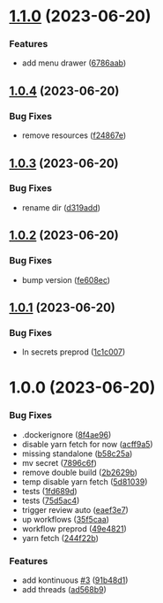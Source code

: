 # [1.1.0](https://github.com/SocialGouv/legia/compare/v1.0.4...v1.1.0) (2023-06-20)


### Features

* add menu drawer ([6786aab](https://github.com/SocialGouv/legia/commit/6786aabc678a5bd27b70e12104edf2be20cba9fa))

## [1.0.4](https://github.com/SocialGouv/legia/compare/v1.0.3...v1.0.4) (2023-06-20)


### Bug Fixes

* remove resources ([f24867e](https://github.com/SocialGouv/legia/commit/f24867e33437a6100b5a1cfbb15f908e7fd4a47d))

## [1.0.3](https://github.com/SocialGouv/legia/compare/v1.0.2...v1.0.3) (2023-06-20)


### Bug Fixes

* rename dir ([d319add](https://github.com/SocialGouv/legia/commit/d319add6a38076c88967b71c689d0b3b1a0c2175))

## [1.0.2](https://github.com/SocialGouv/legia/compare/v1.0.1...v1.0.2) (2023-06-20)


### Bug Fixes

* bump version ([fe608ec](https://github.com/SocialGouv/legia/commit/fe608ecd4c3fb10c7cac1f572e6866db462b4816))

## [1.0.1](https://github.com/SocialGouv/legia/compare/v1.0.0...v1.0.1) (2023-06-20)


### Bug Fixes

* ln secrets preprod ([1c1c007](https://github.com/SocialGouv/legia/commit/1c1c0077332bc58d03c9b195af74f0a123eb74ba))

# 1.0.0 (2023-06-20)


### Bug Fixes

* .dockerignore ([8f4ae96](https://github.com/SocialGouv/legia/commit/8f4ae960eb71b1dcaffdf8493c5a03e1737bf819))
* disable yarn fetch for now ([acff9a5](https://github.com/SocialGouv/legia/commit/acff9a51cd58b1fc58a148715a175edb9421f2bf))
* missing standalone ([b58c25a](https://github.com/SocialGouv/legia/commit/b58c25a2c53c2a1a12789e620c806787dbe4ad99))
* mv secret ([7896c6f](https://github.com/SocialGouv/legia/commit/7896c6f2a69fc148a296dfeb723eff54d2caaebe))
* remove double build ([2b2629b](https://github.com/SocialGouv/legia/commit/2b2629bf95fdecf93b0ef90f1100275d69f4e23d))
* temp disable yarn fetch ([5d81039](https://github.com/SocialGouv/legia/commit/5d81039937a3fa28fa87919bf64756a520d5ad5f))
* tests ([1fd689d](https://github.com/SocialGouv/legia/commit/1fd689d92ad3cf84eaac91a2f351e2043d4e0141))
* tests ([75d5ac4](https://github.com/SocialGouv/legia/commit/75d5ac42dd416ea18d5f33fbc45b76969c6d462e))
* trigger review auto ([eaef3e7](https://github.com/SocialGouv/legia/commit/eaef3e72f179cb917bed6ce0cda127e0adc7c5af))
* up workflows ([35f5caa](https://github.com/SocialGouv/legia/commit/35f5caa8206ca7017afb2e2bb84d39d5b8040556))
* workflow preprod ([49e4821](https://github.com/SocialGouv/legia/commit/49e4821cdcda398406d4ee27f69c5423bb6a88c3))
* yarn fetch ([244f22b](https://github.com/SocialGouv/legia/commit/244f22ba9c761a5dfe0a9ddc01f2ae5198c1eba2))


### Features

* add kontinuous [#3](https://github.com/SocialGouv/legia/issues/3) ([91b48d1](https://github.com/SocialGouv/legia/commit/91b48d1d56df050d5074a756651e0e029980c9d8))
* add threads ([ad568b9](https://github.com/SocialGouv/legia/commit/ad568b95bdc80867d9af950a59367d0dbbbb9475))
